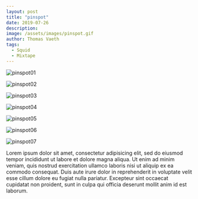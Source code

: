 ```yaml
---
layout: post
title: "pinspot"
date: 2019-07-26
description: 
image: /assets/images/pinspot.gif
author: Thomas Vaeth
tags: 
  - Squid
  - Mixtape
---
```



![pinspot01](https://mir-s3-cdn-cf.behance.net/project_modules/max_1200/88e5e256386489.59acf9490645f.gif)

![pinspot02](https://mir-s3-cdn-cf.behance.net/project_modules/1400_opt_1/d26d4556386489.59b387803e50b.png)

![pinspot03](https://mir-s3-cdn-cf.behance.net/project_modules/1400_opt_1/e2983456386489.59ad0274e5519.png)

![pinspot04](https://mir-s3-cdn-cf.behance.net/project_modules/1400_opt_1/e3746b56386489.59ad0274e4c0f.png)

![pinspot05](https://mir-s3-cdn-cf.behance.net/project_modules/1400_opt_1/40d62f56386489.59ad0274e4ea9.png)


![pinspot06](https://mir-s3-cdn-cf.behance.net/project_modules/disp/3b547b56386489.59acfe6c8ebff.gif)

![pinspot07](https://mir-s3-cdn-cf.behance.net/project_modules/disp/dc0ea656386489.59acfe6c8f0ea.gif)

Lorem ipsum dolor sit amet, consectetur adipisicing elit, sed do eiusmod
tempor incididunt ut labore et dolore magna aliqua. Ut enim ad minim veniam,
quis nostrud exercitation ullamco laboris nisi ut aliquip ex ea commodo
consequat. Duis aute irure dolor in reprehenderit in voluptate velit esse
cillum dolore eu fugiat nulla pariatur. Excepteur sint occaecat cupidatat non
proident, sunt in culpa qui officia deserunt mollit anim id est laborum.


	